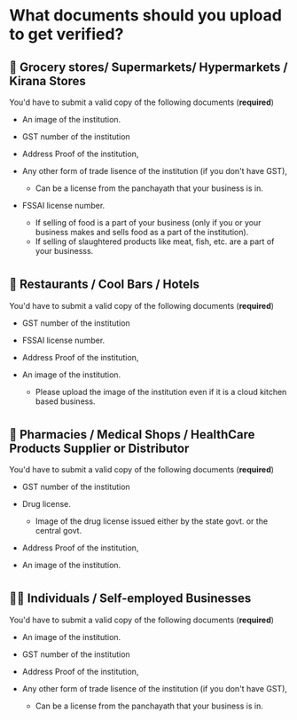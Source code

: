 # What documents should you upload to get verified?

## 🌽 Grocery stores/ Supermarkets/ Hypermarkets / Kirana Stores 
You'd have to submit a valid copy of the following documents (**required**)


* An image of the institution.

* GST number of the institution

* Address Proof of the institution,

* Any other form of trade lisence of the institution (if you don't have GST),
  - Can be a license from the panchayath that your business is in. 

* FSSAI license number.
  - If selling of food is a part of your business (only if you or your business makes and sells food as a part of the institution).
  - If selling of slaughtered products like meat, fish, etc. are a part of your businesss.


#

## 🍕 Restaurants / Cool Bars / Hotels  
You'd have to submit a valid copy of the following documents (**required**)


* GST number of the institution

* FSSAI license number.

* Address Proof of the institution,

* An image of the institution.
  - Please upload the image of the institution even if it is a cloud kitchen based business.


#

## 💊 Pharmacies / Medical Shops / HealthCare Products Supplier or Distributor 
You'd have to submit a valid copy of the following documents (**required**)


* GST number of the institution

* Drug license.
  - Image of the drug license issued either by the state govt. or the central govt.

* Address Proof of the institution,

* An image of the institution.


#

## 🙋‍♂️ Individuals / Self-employed Businesses
You'd have to submit a valid copy of the following documents (**required**)


* An image of the institution.

* GST number of the institution

* Address Proof of the institution,

* Any other form of trade lisence of the institution (if you don't have GST),
  - Can be a license from the panchayath that your business is in. 


